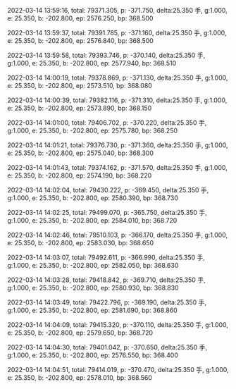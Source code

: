 2022-03-14 13:59:16, total: 79371.305, p: -371.750, delta:25.350 手, g:1.000, e: 25.350, b: -202.800, ep: 2576.250, bp: 368.500

2022-03-14 13:59:37, total: 79391.785, p: -371.160, delta:25.350 手, g:1.000, e: 25.350, b: -202.800, ep: 2576.840, bp: 368.500

2022-03-14 13:59:58, total: 79393.746, p: -370.140, delta:25.350 手, g:1.000, e: 25.350, b: -202.800, ep: 2577.940, bp: 368.510

2022-03-14 14:00:19, total: 79378.869, p: -371.130, delta:25.350 手, g:1.000, e: 25.350, b: -202.800, ep: 2573.510, bp: 368.080

2022-03-14 14:00:39, total: 79382.116, p: -371.310, delta:25.350 手, g:1.000, e: 25.350, b: -202.800, ep: 2573.890, bp: 368.150

2022-03-14 14:01:00, total: 79406.702, p: -370.220, delta:25.350 手, g:1.000, e: 25.350, b: -202.800, ep: 2575.780, bp: 368.250

2022-03-14 14:01:21, total: 79376.730, p: -371.360, delta:25.350 手, g:1.000, e: 25.350, b: -202.800, ep: 2575.040, bp: 368.300

2022-03-14 14:01:43, total: 79374.162, p: -371.570, delta:25.350 手, g:1.000, e: 25.350, b: -202.800, ep: 2574.190, bp: 368.220

2022-03-14 14:02:04, total: 79430.222, p: -369.450, delta:25.350 手, g:1.000, e: 25.350, b: -202.800, ep: 2580.390, bp: 368.730

2022-03-14 14:02:25, total: 79499.070, p: -365.750, delta:25.350 手, g:1.000, e: 25.350, b: -202.800, ep: 2584.010, bp: 368.720

2022-03-14 14:02:46, total: 79510.103, p: -366.170, delta:25.350 手, g:1.000, e: 25.350, b: -202.800, ep: 2583.030, bp: 368.650

2022-03-14 14:03:07, total: 79492.611, p: -366.990, delta:25.350 手, g:1.000, e: 25.350, b: -202.800, ep: 2582.050, bp: 368.630

2022-03-14 14:03:28, total: 79418.842, p: -369.710, delta:25.350 手, g:1.000, e: 25.350, b: -202.800, ep: 2580.930, bp: 368.830

2022-03-14 14:03:49, total: 79422.796, p: -369.190, delta:25.350 手, g:1.000, e: 25.350, b: -202.800, ep: 2581.690, bp: 368.860

2022-03-14 14:04:09, total: 79415.320, p: -370.110, delta:25.350 手, g:1.000, e: 25.350, b: -202.800, ep: 2579.650, bp: 368.720

2022-03-14 14:04:30, total: 79401.042, p: -370.650, delta:25.350 手, g:1.000, e: 25.350, b: -202.800, ep: 2576.550, bp: 368.400

2022-03-14 14:04:51, total: 79414.019, p: -370.470, delta:25.350 手, g:1.000, e: 25.350, b: -202.800, ep: 2578.010, bp: 368.560